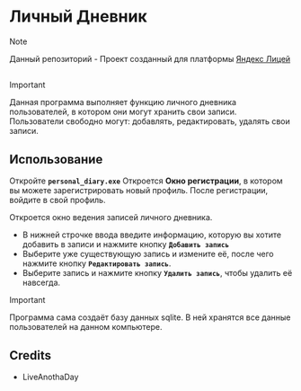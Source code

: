 # Личный Дневник

> [!NOTE]  
> Данный репозиторий - Проект созданный для платформы [Яндекс Лицей](https://lyceum.yandex.ru/)

##
> [!IMPORTANT]  
> Данная программа выполняет функцию личного дневника пользователей, в котором они могут хранить свои записи.
> Пользователи свободно могут: добавлять, редактировать, удалять свои записи.

## Использование
Откройте **`personal_diary.exe`**
Откроется **Окно регистрации**, в котором вы можете зарегистрировать новый профиль.
После регистрации, войдите в свой профиль.

Откроется окно ведения записей личного дневника.
- В нижней строчке ввода введите информацию, которую вы хотите добавить в записи и нажмите кнопку **`Добавить запись`**
- Выберите уже существующую запись и измените её, после чего нажмите кнопку **`Редактировать запись`**.
- Выберите запись и нажмите кнопку **`Удалить запись`**, чтобы удалить её навсегда.

> [!IMPORTANT]  
> Программа сама создаёт базу данных sqlite.
> В ней хранятся все данные пользователей на данном компьютере.

## Credits
- LiveAnothaDay
